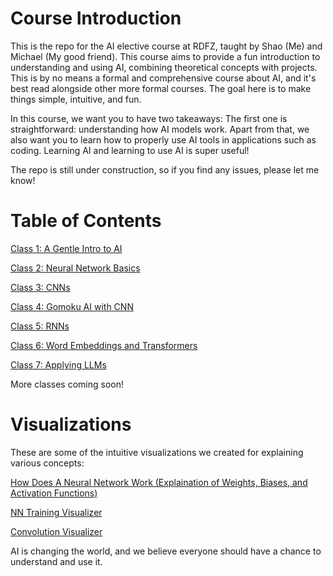 # Course Introduction

This is the repo for the AI elective course at RDFZ, taught by Shao (Me) and Michael (My good friend). This course aims to provide a fun introduction to understanding and using AI, combining theoretical concepts with projects. This is by no means a formal and comprehensive course about AI, and it's best read alongside other more formal courses. The goal here is to make things simple, intuitive, and fun.

In this course, we want you to have two takeaways: The first one is straightforward: understanding how AI models work. Apart from that, we also want you to learn how to properly use AI tools in applications such as coding. Learning AI and learning to use AI is super useful!

The repo is still under construction, so if you find any issues, please let me know!

# Table of Contents

[Class 1: A Gentle Intro to AI](Class_1_A_Gentle_Intro_to_AI/Class_1_A_Gentle_Intro_to_AI.md)

[Class 2: Neural Network Basics](Class_2_Neural_Network_Basics/Class_2_Neural_Network_Basics.md)
 
[Class 3: CNNs](Class_3_CNNs/Class_3_CNNs.md)

[Class 4: Gomoku AI with CNN](Class_4_Gomoku_AI_with_CNN/Class_4_Gomoku_AI_with_CNN.md)

[Class 5: RNNs](Class_5_RNNs/Class_5_RNNs.md)

[Class 6: Word Embeddings and Transformers](Class_6_Word_Embedding_And_Transformers/Class_6_Word_Embedding_And_Transformers.md)

[Class 7: Applying LLMs](Class_7_Applying_LLMs/Class_7_Applying_LLMs.md)

More classes coming soon!

# Visualizations

These are some of the intuitive visualizations we created for explaining various concepts:

[How Does A Neural Network Work (Explaination of Weights, Biases, and Activation Functions)](https://noctuashap-rdfz-ai-elective-nnvisualizer.hf.space)

[NN Training Visualizer](https://noctuashap-rdfz-ai-elective-trainingvisualizer.hf.space)

[Convolution Visualizer](https://silicon23-rdfz-ai-elective-cnnvisualizer.hf.space)

AI is changing the world, and we believe everyone should have a chance to understand and use it.
